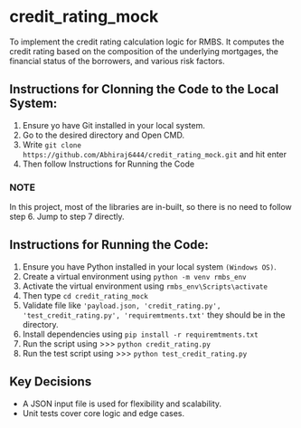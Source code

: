 # credit_rating_mock
To implement the credit rating calculation logic for RMBS. It computes the credit rating based on the composition of the underlying mortgages, the financial status of the borrowers, and various risk factors.

## Instructions for Clonning the Code to the Local System:
1. Ensure yo have Git installed in your local system.
2. Go to the desired directory and Open CMD.
3. Write `git clone https://github.com/Abhiraj6444/credit_rating_mock.git` and hit enter
4. Then follow Instructions for Running the Code

### NOTE
In this project, most of the libraries are in-built, so there is no need to follow step 6. Jump to step 7 directly.

## Instructions for Running the Code:
1. Ensure you have Python installed in your local system `(Windows OS)`.
2. Create a virtual environment using `python -m venv rmbs_env`
3. Activate the virtual environment using `rmbs_env\Scripts\activate`
4. Then type `cd credit_rating_mock`
5. Validate file like `'payload.json, 'credit_rating.py', 'test_credit_rating.py', 'requiremtments.txt'` they should be in the directory.
6. Install dependencies using `pip install -r requiremtments.txt`
7. Run the script using >>> `python credit_rating.py`
8. Run the test script using >>> `python test_credit_rating.py`

## Key Decisions
- A JSON input file is used for flexibility and scalability.
- Unit tests cover core logic and edge cases.